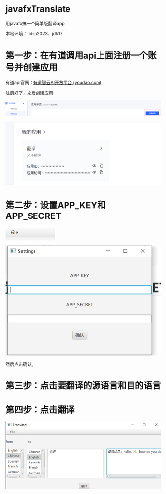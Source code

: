 # javafxTranslate
用javafx搞一个简单版翻译app

本地环境：   idea2023、jdk17

# 第一步：在有道调用api上面注册一个账号并创建应用

有道api官网：[有道智云AI开放平台 (youdao.com)](https://ai.youdao.com/?keyfrom=fanyi-new-nav#/)

注册好了，之后创建应用

![image-20240128225352010](./img/image-20240128225352010.png)

![image-20240128225428334](./img/image-20240128225428334.png)

# 第二步：设置APP_KEY和APP_SECRET

![image-20240129105932904](./img/image-20240129105932904.png)

![image-20240129105942015](./img/image-20240129105942015.png)

然后点击确认。

# 第三步：点击要翻译的源语言和目的语言





# 第四步：点击翻译

![image-20240129105802691](./img/image-20240129105802691.png)

